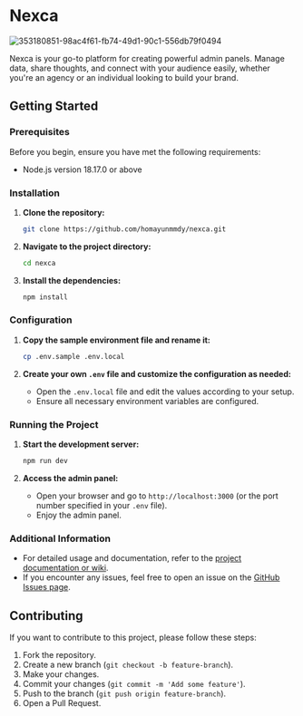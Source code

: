 # Nexca

![353180851-98ac4f61-fb74-49d1-90c1-556db79f0494](https://github.com/user-attachments/assets/9248320b-d279-44c6-a702-92d1f0905db5)


Nexca is your go-to platform for creating powerful admin panels. Manage data, share thoughts, and connect with your audience easily, whether you're an agency or an individual looking to build your brand.


## Getting Started

### Prerequisites
Before you begin, ensure you have met the following requirements:
- Node.js version 18.17.0 or above

### Installation

1. **Clone the repository:**
   ```bash
   git clone https://github.com/homayunmmdy/nexca.git
   ```
   
2. **Navigate to the project directory:**
   ```bash
   cd nexca
   ```

3. **Install the dependencies:**
   ```bash
   npm install
   ```

### Configuration

1. **Copy the sample environment file and rename it:**
   ```bash
   cp .env.sample .env.local
   ```

2. **Create your own `.env` file and customize the configuration as needed:**
   - Open the `.env.local` file and edit the values according to your setup.
   - Ensure all necessary environment variables are configured.

### Running the Project

1. **Start the development server:**
   ```bash
   npm run dev
   ```

2. **Access the admin panel:**
   - Open your browser and go to `http://localhost:3000` (or the port number specified in your `.env` file).
   - Enjoy the admin panel.

### Additional Information
- For detailed usage and documentation, refer to the [project documentation or wiki](https://github.com/homayunmmdy/nexca/wiki).
- If you encounter any issues, feel free to open an issue on the [GitHub Issues page](https://github.com/homayunmmdy/nexca/issues).

## Contributing
If you want to contribute to this project, please follow these steps:
1. Fork the repository.
2. Create a new branch (`git checkout -b feature-branch`).
3. Make your changes.
4. Commit your changes (`git commit -m 'Add some feature'`).
5. Push to the branch (`git push origin feature-branch`).
6. Open a Pull Request.

